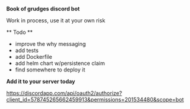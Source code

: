 **Book of grudges discord bot**

Work in process, use it at your own risk

** Todo **

- improve the why messaging
- add tests
- add Dockerfile
- add helm chart w/persistence claim
- find somewhere to deploy it

**Add it to your server today**

https://discordapp.com/api/oauth2/authorize?client_id=578745265662459913&permissions=201534480&scope=bot

